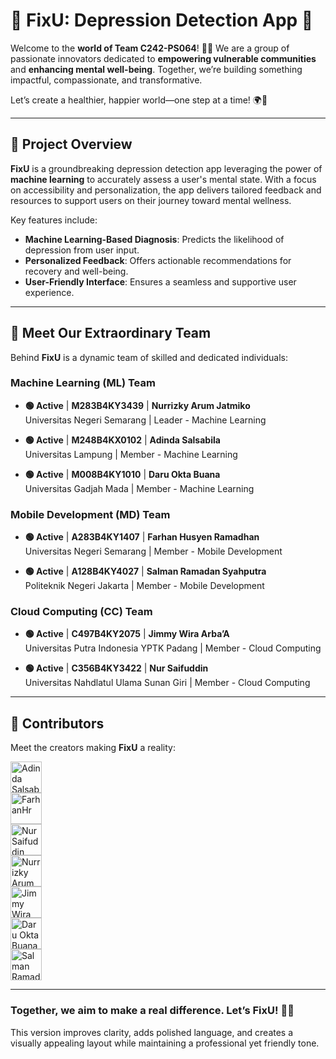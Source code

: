 # 💚 **FixU: Depression Detection App** 🌱  

Welcome to the **world of Team C242-PS064**! 💪✨ We are a group of passionate innovators dedicated to **empowering vulnerable communities** and **enhancing mental well-being**. Together, we’re building something impactful, compassionate, and transformative.

Let’s create a healthier, happier world—one step at a time! 🌍💙  

---

## 🌟 **Project Overview**  

**FixU** is a groundbreaking depression detection app leveraging the power of **machine learning** to accurately assess a user's mental state. With a focus on accessibility and personalization, the app delivers tailored feedback and resources to support users on their journey toward mental wellness.  

Key features include:  
- **Machine Learning-Based Diagnosis**: Predicts the likelihood of depression from user input.  
- **Personalized Feedback**: Offers actionable recommendations for recovery and well-being.  
- **User-Friendly Interface**: Ensures a seamless and supportive user experience.  

---

## 👥 **Meet Our Extraordinary Team**  

Behind **FixU** is a dynamic team of skilled and dedicated individuals:  

### **Machine Learning (ML) Team**  
- **🟢 Active** | **M283B4KY3439** | **Nurrizky Arum Jatmiko**  
  Universitas Negeri Semarang | Leader - Machine Learning  

- **🟢 Active** | **M248B4KX0102** | **Adinda Salsabila**  
  Universitas Lampung | Member - Machine Learning  

- **🟢 Active** | **M008B4KY1010** | **Daru Okta Buana**  
  Universitas Gadjah Mada | Member - Machine Learning  

### **Mobile Development (MD) Team**  
- **🟢 Active** | **A283B4KY1407** | **Farhan Husyen Ramadhan**  
  Universitas Negeri Semarang | Member - Mobile Development  

- **🟢 Active** | **A128B4KY4027** | **Salman Ramadan Syahputra**  
  Politeknik Negeri Jakarta | Member - Mobile Development  

### **Cloud Computing (CC) Team**  
- **🟢 Active** | **C497B4KY2075** | **Jimmy Wira Arba’A**  
  Universitas Putra Indonesia YPTK Padang | Member - Cloud Computing  

- **🟢 Active** | **C356B4KY3422** | **Nur Saifuddin**  
  Universitas Nahdlatul Ulama Sunan Giri | Member - Cloud Computing  

---

## 🧚 **Contributors**  

Meet the creators making **FixU** a reality:  

<a href="https://github.com/raionclaire"><img src="https://github.com/raionclaire.png" width="50" height="50" alt="Adinda Salsabila"></a>  
<a href="https://github.com/farhanhr"><img src="https://github.com/farhanhr.png" width="50" height="50" alt="FarhanHr"></a>  
<a href="https://github.com/dinDynamiX"><img src="https://github.com/dinDynamiX.png" width="50" height="50" alt="Nur Saifuddin"></a>  
<a href="https://github.com/nurrizkyaj"><img src="https://github.com/nurrizkyaj.png" width="50" height="50" alt="Nurrizky Arum Jatmiko"></a>  
<a href="https://github.com/jimmywiraarbaa"><img src="https://github.com/jimmywiraarbaa.png" width="50" height="50" alt="Jimmy Wira Arba’A"></a>  
<a href="https://github.com/daruoktab"><img src="https://github.com/daruoktab.png" width="50" height="50" alt="Daru Okta Buana"></a>  
<a href="https://github.com/salmanramadhan"><img src="https://github.com/salmanramadhan.png" width="50" height="50" alt="Salman Ramadan Syahputra"></a>  

---

### **Together, we aim to make a real difference. Let’s FixU!** 🌱💪  

This version improves clarity, adds polished language, and creates a visually appealing layout while maintaining a professional yet friendly tone.
